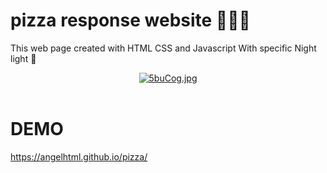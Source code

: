 # pizza response website 🍕🍕🍕
This web page created with HTML CSS and Javascript
With specific Night light 🌙
<center>
<a href="https://freeimage.host/"><img src="https://iili.io/5buCog.jpg" alt="5buCog.jpg" border="0"></a><br /><br />
</center>
<h1>DEMO</h1>
<a href="https://angelhtml.github.io/pizza/">https://angelhtml.github.io/pizza/</a>
